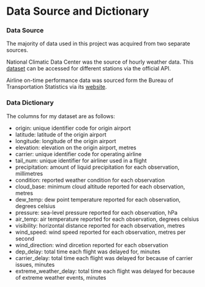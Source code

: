# Data Source and Dictionary

### Data Source
The majority of data used in this project was acquired from two separate sources.

National Climatic Data Center was the source of hourly weather data. This [dataset](https://www.ncei.noaa.gov/metadata/geoportal/rest/metadata/item/gov.noaa.ncdc:C00532/html) can be accessed for different stations via the official API.

Airline on-time performance data was sourced form the Bureau of Transportation Statistics via its [website](https://www.transtats.bts.gov/DL_SelectFields.asp?gnoyr_VQ=FGJ&QO_fu146_anzr=b0-gvzr).

### Data Dictionary
The columns for my dataset are as follows:
<ul>
  <li>origin: unique identifier code for origin airport</li>
  <li>latitude: latitude of the origin airport</li>
  <li>longitude: longitude of the origin airport</li>
  <li>elevation: elevation on the origin airport, metres</li>
  <li>carrier: unique identifier code for operating airline</li>
  <li>tail_num: unique identifier for airliner used in a flight</li>
  <li>precipitation: amount of liquid precipitation for each observation, millimetres</li>
  <li>condition: reported weather condition for each observation</li>
  <li>cloud_base: minimum cloud altitude reported for each observation, metres</li>
  <li>dew_temp: dew point temperature reported for each observation, degrees celsius</li>
  <li>pressure: sea-level pressure reported for each observation, hPa</li>
  <li>air_temp: air temperature reported for each observation, degrees celsius</li>
  <li>visibility: horizontal distance reported for each observation, metres</li>
  <li>wind_speed: wind speed reported for each observation, metres per second</li>
  <li>wind_direction: wind dircetion reported for each observation</li>
  <li>dep_delay: total time each flight was delayed for, minutes</li>
  <li>carrier_delay: total time each flight was delayed for because of carrier issues, minutes</li>
  <li>extreme_weather_delay: total time each flight was delayed for because of extreme weather events, minutes</li> 

